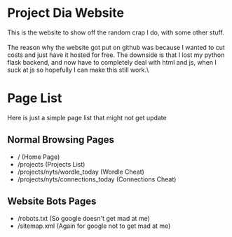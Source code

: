 # Project Dia Website
This is the website to show off the random crap I do, with some other stuff.\
\
The reason why the website got put on github was because I wanted to cut costs and just have it hosted for free. The downside is that I lost my python flask backend, and now have to completely deal with html and js, when I suck at js so hopefully I can make this still work.\

# Page List
Here is just a simple page list that might not get update
## Normal Browsing Pages
- / (Home Page)
- /projects (Projects List)
- /projects/nyts/wordle_today (Wordle Cheat)
- /projects/nyts/connections_today (Connections Cheat)
## Website Bots Pages
- /robots.txt (So google doesn't get mad at me)
- /sitemap.xml (Again for google not to get mad at me)
